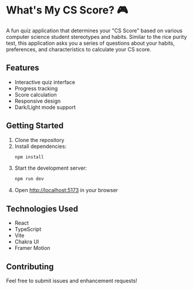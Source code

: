 # What's My CS Score? 🎮

A fun quiz application that determines your "CS Score" based on various computer science student stereotypes and habits. Similar to the rice purity test, this application asks you a series of questions about your habits, preferences, and characteristics to calculate your CS score.

## Features

- Interactive quiz interface
- Progress tracking
- Score calculation
- Responsive design
- Dark/Light mode support

## Getting Started

1. Clone the repository
2. Install dependencies:
   ```bash
   npm install
   ```
3. Start the development server:
   ```bash
   npm run dev
   ```
4. Open [http://localhost:5173](http://localhost:5173) in your browser

## Technologies Used

- React
- TypeScript
- Vite
- Chakra UI
- Framer Motion

## Contributing

Feel free to submit issues and enhancement requests! 
